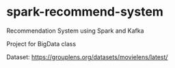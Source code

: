 # spark-recommend-system
Recommendation System using Spark and Kafka

Project for BigData class

Dataset: https://grouplens.org/datasets/movielens/latest/
